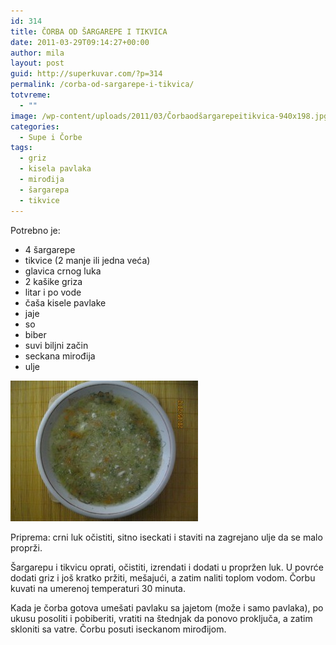 ```yaml
---
id: 314
title: ČORBA OD ŠARGAREPE I TIKVICA
date: 2011-03-29T09:14:27+00:00
author: mila
layout: post
guid: http://superkuvar.com/?p=314
permalink: /corba-od-sargarepe-i-tikvica/
totvreme:
  - ""
image: /wp-content/uploads/2011/03/Čorbaodšargarepeitikvica-940x198.jpg
categories:
  - Supe i Čorbe
tags:
  - griz
  - kisela pavlaka
  - mirođija
  - šargarepa
  - tikvice
---
```

Potrebno je:

  * 4 šargarepe
  * tikvice (2 manje ili jedna veća)
  * glavica crnog luka
  * 2 kašike griza
  * litar i po vode
  * čaša kisele pavlake
  * jaje
  * so
  * biber
  * suvi biljni začin
  * seckana mirođija
  * ulje

<img class="alignnone size-medium wp-image-3315" title="Čorbaodšargarepeitikvica" src="/wp-content/uploads/2011/03/%C4%8Corbaod%C5%A1argarepeitikvica-300x225.jpg" alt="" width="300" height="225" /> 

Priprema: crni luk očistiti, sitno iseckati i staviti na zagrejano ulje da se malo proprži.

Šargarepu i tikvicu oprati, očistiti, izrendati i dodati u propržen luk. U povrće dodati griz i još kratko pržiti, mešajući, a zatim naliti toplom vodom. Čorbu kuvati na umerenoj temperaturi 30 minuta.

Kada je čorba gotova umešati pavlaku sa jajetom (može i samo pavlaka), po ukusu posoliti i pobiberiti, vratiti na štednjak da ponovo proključa, a zatim skloniti sa vatre. Čorbu posuti iseckanom mirođijom.